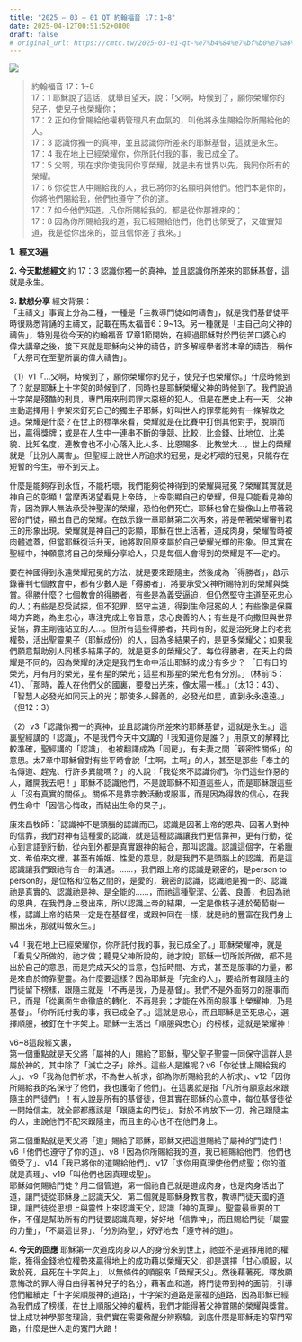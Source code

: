 ```yaml
---
title: "2025 – 03 – 01 QT 約翰福音 17：1~8"
date: 2025-04-12T00:51:52+0800
draft: false
# original_url: https://cmtc.tw/2025-03-01-qt-%e7%b4%84%e7%bf%b0%e7%a6%8f%e9%9f%b3-17%ef%bc%9a18
---
```


![](/images/qt.jpg)
> 約翰福音 17：1\~8  
> 17：1 耶穌說了這話，就舉目望天，說：「父啊，時候到了，願你榮耀你的兒子，使兒子也榮耀你；  
> 17：2 正如你曾賜給他權柄管理凡有血氣的，叫他將永生賜給你所賜給他的人。  
> 17：3 認識你獨一的真神，並且認識你所差來的耶穌基督，這就是永生。  
> 17：4 我在地上已經榮耀你，你所託付我的事，我已成全了。  
> 17：5 父啊，現在求你使我同你享榮耀，就是未有世界以先，我同你所有的榮耀。  
> 17：6 你從世人中賜給我的人，我已將你的名顯明與他們。他們本是你的，你將他們賜給我，他們也遵守了你的道。  
> 17：7 如今他們知道，凡你所賜給我的，都是從你那裡來的；  
> 17：8 因為你所賜給我的道，我已經賜給他們，他們也領受了，又確實知道，我是從你出來的，並且信你差了我來。」

**1.  經文3遍**

**2. 今天默想經文**
約 17：3 認識你獨一的真神，並且認識你所差來的耶穌基督，這就是永生。

**3. 默想分享**
經文背景：  
「主禱文」事實上分為二種，一種是「主教導門徒如何禱告」，就是我們基督徒平時很熟悉背誦的主禱文，記載在馬太福音6：9\~13。另一種就是「主自己向父神的禱告」，特別是從今天的約翰福音 17章1節開始，在經過耶穌對於門徒苦口婆心的偉大講章之後，接下來就是耶穌向父神的禱告，許多解經學者將本章的禱告，稱作「大祭司在至聖所裏的偉大禱告」。

（1）v1「…父啊，時候到了，願你榮耀你的兒子，使兒子也榮耀你。」什麼時候到了？就是耶穌上十字架的時候到了，同時也是耶穌榮耀父神的時候到了。我們說過十字架是殘酷的刑具，專門用來刑罰罪大惡極的犯人。但是在歷史上有一天，父神主動選擇用十字架來釘死自己的獨生子耶穌，好叫世人的罪孽能夠有一條解救之道。榮耀是什麼？在世上的標準來看，榮耀就是在比賽中打倒其他對手，脫穎而出，贏得獎牌；或是在人生中一連串不斷的爭競、比較，比金錢、比地位、比美貌、比知名度，連教會也不小心落入比人多、比恩賜多、比教堂大…，世上的榮耀就是「比別人厲害」。但聖經上說世人所追求的冠冕，是必朽壞的冠冕，只能存在短暫的今生，帶不到天上。

什麼是能夠存到永恆，不能朽壞，我們能夠從神得到的榮耀與冠冕？榮耀其實就是神自己的彰顯！當摩西渴望看見上帝時，上帝彰顯自己的榮耀，但是只能看見神的背，因為罪人無法承受神聖潔的榮耀，恐怕他們死亡。耶穌也曾在變像山上帶著親密的門徒，顯出自己的榮耀。在啟示錄一章耶穌第二次再來，將是帶著榮耀審判君王的形象出現。榮耀就是神自己的彰顯，耶穌在世上活著，道成肉身，榮耀暫時被肉體遮蓋，但當耶穌復活升天，祂將取回原來屬於自己榮耀光輝的形象。但其實在聖經中，神願意將自己的榮耀分享給人，只是每個人會得到的榮耀是不一定的。

要在神國得到永遠榮耀冠冕的方法，就是要來跟隨主，然後成為「得勝者」，啟示錄審判七個教會中，都有少數人是「得勝者」．將要承受父神所賜特別的榮耀與獎賞。得勝什麼？七個教會的得勝者，有些是為義受逼迫，但仍然堅守主道至死忠心的人；有些是忍受試探，但不犯罪，堅守主道，得到生命冠冕的人；有些像是保羅竭力奔跑，為主忠心，專注完成上帝旨意，忠心良善的人；有些是不向撒但與世界妥協，靠主剛強站立的人…。但所有這些得勝者，共同有的，就是治死身上的老我權勢，活出聖靈果子（耶穌成份）的人，因為多結果子的，是更多榮耀父；如果我們願意幫助別人同樣多結果子的，就是更多的榮耀父了。每位得勝者，在天上的榮耀是不同的，因為榮耀的決定是我們生命中活出耶穌的成分有多少？ 「日有日的榮光，月有月的榮光，星有星的榮光；這星和那星的榮光也有分別。」（林前15：41）、「那時，義人在他們父的國裏，要發出光來，像太陽一樣。」（太13：43）、「智慧人必發光如同天上的光；那使多人歸義的，必發光如星，直到永永遠遠。」（但12：3）

（2）v3「認識你獨一的真神，並且認識你所差來的耶穌基督，這就是永生。」這裏聖經講的「認識」，不是我們今天中文講的「我知道你是誰？」用原文的解釋比較準確，聖經講的「認識」，也被翻譯成為「同房」，有夫妻之間「親密性關係」的意思。太7章中耶穌曾對有些平時會說「主啊，主啊」的人，甚至是那些「奉主的名傳道、趕鬼、行許多異能嗎？」的人說：「我從來不認識你們，你們這些作惡的人，離開我去吧！」耶穌不認識他們，不是說耶穌不知道這些人，而是耶穌跟這些人「沒有真實的關係」。關係不是靠宗教活動或服事，而是因為得救的信心，在我們生命中「因信心悔改，而結出生命的果子」。

康來昌牧師：「認識神不是頭腦的認識而已，認識是因著上帝的恩典、因著人對神的信靠，我們對神有這種愛的認識，就是這種認識讓我們更信靠神，更有行動，從心到言語到行動，從內到外都是真實跟神的結合，那叫認識。認識這個字，在希臘文、希伯來文裡，甚至有婚姻、性愛的意思，就是我們不是頭腦上的認識，而是這認識讓我們跟祂有合一的溝通。……，我們跟上帝的認識是親密的，是person to person的，是位格和位格之間的，是愛的，親密的認識，認識祂是獨一的、認識祂是真實的、認識祂是神、是全能的……，而祂這種聖潔、公義、良善，也因為祂的恩典，在我們身上發出來，所以認識上帝的結果，一定是像枝子連於葡萄樹一樣，認識上帝的結果一定是在基督裡，或跟神同在一樣，就是祂的豐富在我們身上顯出來，那就叫做永生。」

v4「我在地上已經榮耀你，你所託付我的事，我已成全了。」耶穌榮耀神，就是「看見父所做的，祂才做；聽見父神所說的，祂才說」耶穌一切所說所做，都不是出於自己的意思，而是完成天父的旨意，包括時間、方式，甚至是服事的力量，都是來自於倚靠聖靈。為什麼要這樣？因為耶穌是「完全的人」，要給所有跟隨主的門徒留下榜樣，跟隨主就是「不再是我，乃是基督」。我們不是外面努力的服事而已，而是「從裏面生命徹底的轉化，不再是我；才能在外面的服事上榮耀神，乃是基督」。「你所託付我的事，我已成全了。」這就是忠心，而且耶穌是至死忠心，選擇順服，被釘在十字架上。耶穌一生活出「順服與忠心」的榜樣，這就是榮耀神！

v6\~8這段經文裏，  
第一個重點就是天父將「屬神的人」賜給了耶穌，聖父聖子聖靈一同保守這群人是屬於神的，其中除了「滅亡之子」除外。這些人是誰呢？v6「你從世上賜給我的人」、v9「我為他們祈求，不為世人祈求，卻為你所賜給我的人祈求」、v12「因你所賜給我的名保守了他們，我也護衛了他們」。在這裏就是指「凡所有願意起來跟隨主的門徒們」！有人說是所有的基督徒，但其實在耶穌的心意中，每位基督徒從一開始信主，就全部都應該是「跟隨主的門徒」。對於不肯放下一切，捨己跟隨主的人，主說他們不配來跟隨主，而且主的心也不在他們身上。

第二個重點就是天父將「道」賜給了耶穌，耶穌又把這道賜給了屬神的門徒們！v6「他們也遵守了你的道」、v8「因為你所賜給我的道，我已經賜給他們，他們也領受了」、v14「我已將你的道賜給他們」、v17「求你用真理使他們成聖；你的道就是真理」、v19「叫他們也因真理成聖」。  
耶穌如何賜給門徒？用二個管道，第一個祂自己就是道成肉身，也是肉身活出了道，讓門徒從耶穌身上認識天父．第二個就是耶穌身教言教，教導門徒天國的道理，讓門徒從思想上與靈性上來認識天父，認識「神的真理」。聖靈最重要的工作，不僅是幫助所有的門徒要認識真理，好好地「信靠神」，而且賜給門徒「屬靈的力量」，「不屬這世界」、「分別為聖」，好好地去「遵守神的道」。

**4. 今天的回應**
耶穌第一次道成肉身以人的身份來到世上，祂並不是選擇用祂的權能，獲得金錢地位權勢來贏得地上的成功藉以榮耀天父，卻是選擇「甘心順服，以致於死，且死在十字架上」，以無條件的順服來「榮耀天父」。然後藉著死，釋放願意悔改的罪人得自由得著神兒子的名分，藉著血和道，將門徒帶到神的面前，引導他們繼續走「十字架順服神的道路」，十字架的道路是蒙福的道路，因為耶穌已經為我們成了榜樣，在世上順服父神的權柄，我們才能得著父神賞賜的榮耀與獎賞。世上成功神學那套理論，我們實在需要儆醒分辨察驗，到底什麼是耶穌走的窄門窄路，什麼是世人走的寬門大路！
